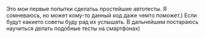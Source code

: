 Это мои первые попытки сделатьь простейшие автотесты. Я сомневаюсь, но может кому-то данный код даже чемто поможет.) Если будут какието советы буду рад их услышать. В дальнейшем постараюсь научиться делать подобные тесты на смартфонах)
